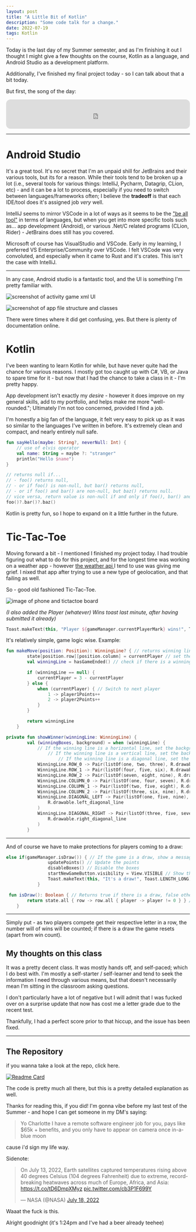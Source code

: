 ```yaml
---
layout: post
title: "A Little Bit of Kotlin"
description: "Some code talk for a change."
date: 2022-07-19
tags: Kotlin
---
```


Today is the last day of my Summer semester, and as I'm finishing it out I thought I might give a few thoughts on the course, Kotlin as a language, and Android Studio as a development platform.

Additionally, I've finished my final project today - so I can talk about that a bit today.

But first, the song of the day:

<iframe style="border-radius:12px" src="https://open.spotify.com/embed/track/36LoyBmv0UAPMZDoxQxwwd?utm_source=generator" width="100%" height="80" frameBorder="0" allowfullscreen="" allow="autoplay; clipboard-write; encrypted-media; fullscreen; picture-in-picture"></iframe>

<hr>

# Android Studio
It's a great tool. It's no secret that I'm an unpaid shill for JetBrains and their various tools, but its for a reason. While their tools tend to be broken up a lot (i.e., several tools for various things: IntelliJ, Pycharm, Datagrip, CLion, etc) - and it can be a lot to process, especially if you need to switch between languages/frameworks often; I believe the **tradeoff** is that each IDE/tool does it's assigned job *very* well. 

IntelliJ seems to mirror VSCode in a lot of ways as it seems to be the <a href = "https://www.jetbrains.com/help/idea/discover-intellij-idea.html#multi-platform-IDE" >"be all tool"</a> in terms of languages, but when you get into more specific tools such as... app development (Android), or various .Net/C related programs (CLion, Rider) - JetBrains does still has you covered.

Microsoft of course has VisualStudio and VSCode. Early in my learning, I preferred VS Enterprise/Community over VSCode. I felt VSCode was very convoluted, and especially when it came to Rust and it's crates. This isn't the case with IntelliJ.

<hr>

In any case, Android studio is a fantastic tool, and the UI is something I'm pretty familiar with. 

![screenshot of activity game xml UI](/img/22-7-19-kt-proj/act_game_ui.png)

![screenshot of app file structure and classes](/img/22-7-19-kt-proj/app_structure.png)

There were times where it did get confusing, yes. But there is plenty of documentation online.

# Kotlin

I've been wanting to learn Kotlin for while, but have never quite had the chance for various reasons. I mostly got too caught up with C#, VB, or Java to spare time for it - but now that I had the chance to take a class in it - I'm pretty happy. 

App development isn't exactly my *desire* - however it does improve on my general skills, add to my portfolio, and helps make me more "well-rounded."; Ultimately I'm not too concerned, provided I find a job.

I'm honestly a big fan of the language, it felt very easy to pick up as it was so similar to the languages I've written in before. It's extremely clean and compact, and nearly entirely null safe. 

```kt
fun sayHello(maybe: String?, neverNull: Int) {
    // use of elvis operator
    val name: String = maybe ?: "stranger"
    println("Hello $name")
}
```



```kt
// returns null if...
// - foo() returns null,
// - or if foo() is non-null, but bar() returns null,
// - or if foo() and bar() are non-null, but baz() returns null.
// vice versa, return value is non-null if and only if foo(), bar() and baz() are non-null
foo()?.bar()?.baz()
```

Kotlin is pretty fun, so I hope to expand on it a little further in the future.


# Tic-Tac-Toe

Moving forward a bit - I mentioned I finished my project today. I had trouble figuring out what to do for this project, and for the longest time was working on a weather app - however <a href="https://openweathermap.org/">the weather api </a> I tend to use was giving me grief. I nixed that app after trying to use a new type of geolocation, and that failing as well. 

So - good old fashioned Tic-Tac-Toe. 

![image of phone and tictactoe board](../img/22-7-19-kt-proj/fixd_game_ui.png)

*(I also added the Player (whatever) Wins toast last minute, after having submitted it already)*
```kt
Toast.makeText(this, "Player ${gameManager.currentPlayerMark} wins!", Toast.LENGTH_LONG).show()
```

It's relatively simple, game logic wise. 
Example:

```kt
fun makeMove(position: Position): WinningLine? { // returns winning line if there is one, null otherwise
        state[position.row][position.column] = currentPlayer // set the position to the current player
        val winningLine = hasGameEnded() // check if there is a winning line

        if (winningLine == null) {
            currentPlayer = 3 - currentPlayer
        } else {
            when (currentPlayer) { // Switch to next player
                1 -> player1Points++
                2 -> player2Points++
            }
        }

        return winningLine
    }
```

```kt
private fun showWinner(winningLine: WinningLine) {
        val (winningBoxes, background) = when (winningLine) {
            // If the winning line is a horizontal line, set the background of the winning boxes to the winning color and disable the boxes
                // If the winning line is a vertical line, set the background of the winning boxes to the winning color and disable the boxes
                    // If the winning line is a diagonal line, set the background of the winning boxes to the winning color and disable the boxes
            WinningLine.ROW_0 -> Pair(listOf(one, two, three), R.drawable.horizontal_line)
            WinningLine.ROW_1 -> Pair(listOf(four, five, six), R.drawable.horizontal_line)
            WinningLine.ROW_2 -> Pair(listOf(seven, eight, nine), R.drawable.horizontal_line)
            WinningLine.COLUMN_0 -> Pair(listOf(one, four, seven), R.drawable.vertical_line)
            WinningLine.COLUMN_1 -> Pair(listOf(two, five, eight), R.drawable.vertical_line)
            WinningLine.COLUMN_2 -> Pair(listOf(three, six, nine), R.drawable.vertical_line)
            WinningLine.DIAGONAL_LEFT -> Pair(listOf(one, five, nine),
                R.drawable.left_diagonal_line
            )
            WinningLine.DIAGONAL_RIGHT -> Pair(listOf(three, five, seven),
                R.drawable.right_diagonal_line
            )
        }
```

<hr>

And of course we have to make protections for players coming to a draw:

```kt
else if(gameManager.isDraw()) { // If the game is a draw, show a message and disable the boxes
                updatePoints() // Update the points
                disableBoxes() // Disable the boxes
                startNewGameButton.visibility = View.VISIBLE // Show the start new game button
                Toast.makeText(this, "It's a draw!", Toast.LENGTH_LONG).show() // Show a message that the game is a draw
            }
```

```kt
 fun isDraw(): Boolean { // Returns true if there is a draw, false otherwise
        return state.all { row -> row.all { player -> player != 0 } } // Check if all positions are filled
    }
```

<hr>

Simply put - as two players compete get their respective letter in a row, the number will of wins will be counted; if there is a draw the game resets (apart from win count).

## My thoughts on this class 

It was a pretty decent class. It was mostly hands off, and self-paced; which I do best with. I'm mostly a self-starter / self-learner and tend to seek the information I need through various means, but that doesn't necessarily mean I'm sitting in the classroom asking questions. 

I don't particularly have a lot of negative but I will admit that I was fucked over on a surprise update that now has cost me a letter grade due to the recent test. 

Thankfully, I had a perfect score prior to that hiccup, and the issue has been fixed.

<hr>


## The Repository
if you wanna take a look at the repo, click here.

[![Readme Card](https://github-readme-stats.vercel.app/api/pin/?username=charlotte-2222&repo=Kotlin-Tic-Tac-Toe&theme=omni)](https://github.com/charlotte-2222/charlotte-2222.github.io)

The code is pretty much all there, but this is a pretty detailed explanation as well.

Thanks for reading this, if you did! I'm gonna vibe before my last test of the Summer - and hope I can get someone in my DM's saying:
> Yo Charlotte I have a remote software engineer job for you, pays like $65k + benefits, and you only have to appear on camera once in-a-blue moon

cause i'd sign my life way.

Sidenote:
<blockquote class="twitter-tweet" data-lang="en"><p lang="en" dir="ltr">On July 13, 2022, Earth satellites captured temperatures rising above 40 degrees Celsius (104 degrees Fahrenheit) due to extreme, record-breaking heatwaves across much of Europe, Africa, and Asia: <a href="https://t.co/tD6DmpXMyz">https://t.co/tD6DmpXMyz</a> <a href="https://t.co/cb3P1F699Y">pic.twitter.com/cb3P1F699Y</a></p>&mdash; NASA (@NASA) <a href="https://twitter.com/NASA/status/1549099315817095168?ref_src=twsrc%5Etfw">July 18, 2022</a></blockquote> <script async src="https://platform.twitter.com/widgets.js" charset="utf-8"></script> 


Waaat the fuck is this.


Alright goodnight (it's 1:24pm and I've had a beer already teehee)